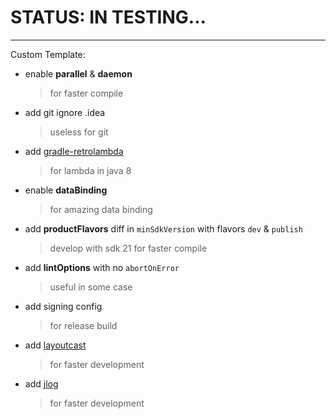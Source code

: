 # STATUS: IN TESTING...

------

Custom Template:  

* enable **parallel** & **daemon**
  
  > for faster compile

* add git ignore .idea
  
  > useless for git

* add [gradle-retrolambda](https://github.com/evant/gradle-retrolambda)
  
  > for lambda in java 8

* enable **dataBinding**
  
  > for amazing data binding

* add **productFlavors** diff in `minSdkVersion` with flavors `dev` & `publish`
  
  > develop with sdk 21 for faster compile

* add **lintOptions** with no `abortOnError`
  
  > useful in some case

* add signing config
  
  > for release build
  
* add [layoutcast](https://github.com/mmin18/LayoutCast)

  > for faster development

* add [jlog](https://github.com/JiongBull/jlog)

  > for faster development